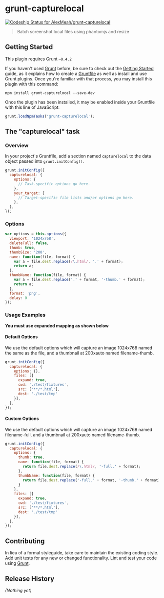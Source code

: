# grunt-capturelocal

[ ![Codeship Status for AlexMeah/grunt-capturelocal](https://www.codeship.io/projects/8b4e0d50-de71-0131-7077-027ef768f52f/status)](https://www.codeship.io/projects/24808)

> Batch screenshot local files using phantomjs and resize

## Getting Started
This plugin requires Grunt `~0.4.2`

If you haven't used [Grunt](http://gruntjs.com/) before, be sure to check out the [Getting Started](http://gruntjs.com/getting-started) guide, as it explains how to create a [Gruntfile](http://gruntjs.com/sample-gruntfile) as well as install and use Grunt plugins. Once you're familiar with that process, you may install this plugin with this command:

```shell
npm install grunt-capturelocal --save-dev
```

Once the plugin has been installed, it may be enabled inside your Gruntfile with this line of JavaScript:

```js
grunt.loadNpmTasks('grunt-capturelocal');
```

## The "capturelocal" task

### Overview
In your project's Gruntfile, add a section named `capturelocal` to the data object passed into `grunt.initConfig()`.

```js
grunt.initConfig({
  capturelocal: {
    options: {
      // Task-specific options go here.
    },
    your_target: {
      // Target-specific file lists and/or options go here.
    },
  },
});
```

### Options

```js
var options = this.options({
  viewport: '1024x768',
  deleteFull: false,
  thumb: true,
  thumbSize: '200',
  name: function(file, format) {
    var a = file.dest.replace(/\.html/, '.' + format);
    return a;
  },
  thumbName: function(file, format) {
    var a = file.dest.replace('.' + format, '-thumb.' + format);
    return a;
  },
  format: 'png',
  delay: 0
});
```

### Usage Examples

**You must use expanded mapping as shown below**

#### Default Options
We use the default options which will capture an image 1024x768 named the same as the file, and a thumbnail at 200xauto named filename-thumb.

```js
grunt.initConfig({
  capturelocal: {
    options: {},
    files: [{
      expand: true,
      cwd: './test/fixtures',
      src: ['**/*.html'],
      dest: './test/tmp'
    }],
  },
});
```

#### Custom Options
We use the default options which will capture an image 1024x768 named filename-full, and a thumbnail at 200xauto named filename-thumb.

```js
grunt.initConfig({
  capturelocal: {
    options: {
      thumb: true,
      name: function(file, format) {
        return file.dest.replace(/\.html/, '-full.' + format);
      },
      thumbName: function(file, format) {
        return file.dest.replace('-full.' + format, '-thumb.' + format);
      }
    },
    files: [{
      expand: true,
      cwd: './test/fixtures',
      src: ['**/*.html'],
      dest: './test/tmp'
    }],
  },
});
```

## Contributing
In lieu of a formal styleguide, take care to maintain the existing coding style. Add unit tests for any new or changed functionality. Lint and test your code using [Grunt](http://gruntjs.com/).

## Release History
_(Nothing yet)_
